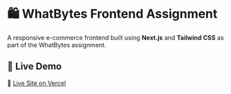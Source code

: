 # 🛍️ WhatBytes Frontend Assignment

A responsive e-commerce frontend built using **Next.js** and **Tailwind CSS** as part of the WhatBytes assignment.

## 🚀 Live Demo

🔗 [Live Site on Vercel](https://your-vercel-url.vercel.app)
